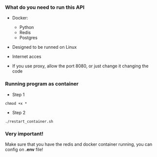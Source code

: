 ### What do you need to run this API
 - Docker:
   - Python 
   - Redis  
   - Postgres
 
 - Designed to be runned on Linux
 - Internet acces
 - If you use proxy, allow the port 8080, or just change it changing the code


### Running program as container
- Step 1
```
chmod +x *
```

- Step 2
```
./restart_container.sh
```

### Very important!
Make sure that you have the redis and docker container running, you can config on **.env** file!
